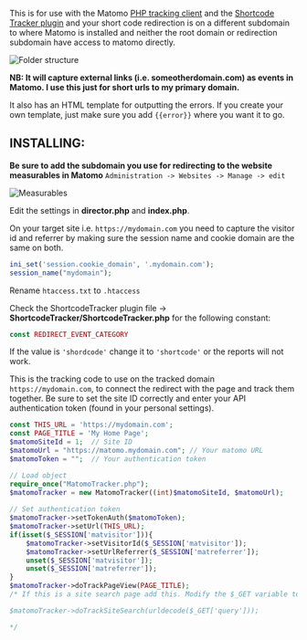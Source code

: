 This is for use with the Matomo [PHP tracking client](https://github.com/matomo-org/matomo-php-tracker) and the [Shortcode Tracker plugin](https://github.com/mgazdzik/plugin-ShortcodeTracker) and your short code redirection is on a different subdomain to where Matomo is installed and neither the root domain or redirection subdomain have access to matomo directly.

![Folder structure](https://res.cloudinary.com/league-of-true-love/image/upload/v1599754872/folders.jpg)

**NB: It will capture external links (i.e. someotherdomain.com) as events in Matomo. I use this just for short urls to my primary domain.**

It also has an HTML template for outputting the errors. If you create your own template, just make sure you add `{{error}}` where you want it to go.

## INSTALLING:

**Be sure to add the subdomain you use for redirecting to the website measurables in Matomo** `Administration -> Websites -> Manage -> edit`

![Measurables](https://res.cloudinary.com/league-of-true-love/image/upload/v1599754877/measurable.jpg)

Edit the settings in **director.php** and **index.php**.

On your target site i.e. `https://mydomain.com` you need to capture the visitor id and referrer by making sure the session name and cookie domain are the same on both.
```php
ini_set('session.cookie_domain', '.mydomain.com');
session_name("mydomain");
```
Rename `htaccess.txt` to `.htaccess`

Check the ShortcodeTracker plugin file -> **ShortcodeTracker/ShortcodeTracker.php** for the following constant:
```php
const REDIRECT_EVENT_CATEGORY
```
If the value is `'shordcode'` change it to `'shortcode'` or the reports will not work.

This is the tracking code to use on the tracked domain `https://mydomain.com`, to connect the redirect with the page and track them together. Be sure to set the site ID correctly and enter your API authentication token (found in your personal settings).
```php
const THIS_URL = 'https://mydomain.com';
const PAGE_TITLE = 'My Home Page';
$matomoSiteId = 1;  // Site ID
$matomoUrl = "https://matomo.mydomain.com"; // Your matomo URL
$matomoToken = "";  // Your authentication token

// Load object
require_once("MatomoTracker.php");
$matomoTracker = new MatomoTracker((int)$matomoSiteId, $matomoUrl);
    
// Set authentication token
$matomoTracker->setTokenAuth($matomoToken);
$matomoTracker->setUrl(THIS_URL);
if(isset($_SESSION['matvisitor'])){
    $matomoTracker->setVisitorId($_SESSION['matvisitor']);
    $matomoTracker->setUrlReferrer($_SESSION['matreferrer']);
    unset($_SESSION['matvisitor']);
    unset($_SESSION['matreferrer']);
}
$matomoTracker->doTrackPageView(PAGE_TITLE);
/* If this is a site search page add this. Modify the $_GET variable to your query parameter

$matomoTracker->doTrackSiteSearch(urldecode($_GET['query']));

*/
```

